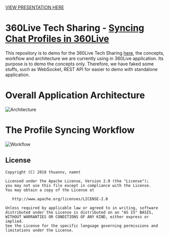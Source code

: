 
[VIEW PRESENTATION HERE](https://www.slideshare.net/NguyenVanThuan1/360live-tech-sharing-profile-sync)

# 360Live Tech Sharing - [Syncing Chat Profiles in 360Live](https://www.slideshare.net/NguyenVanThuan1/360live-tech-sharing-profile-sync)  
This repository is to demo for the 360Live Tech Sharing [here](https://www.slideshare.net/NguyenVanThuan1/360live-tech-sharing-profile-sync), the concepts, workflow and architecture we are currently using in 360Live application. Its purpose is to demo the concepts only. Therefore, we have faked some stuffs, such as WebSocket, REST API for easier to demo with standalone application.  

# Overall Application Architecture
![Architecture](assets/architecture.png)  

# The Profile Syncing Workflow
![Workflow](assets/sync_workflow.png)  

  
## License

    Copyright (C) 2018 thuannv, namnt

    Licensed under the Apache License, Version 2.0 (the "License");
    you may not use this file except in compliance with the License.
    You may obtain a copy of the License at

       http://www.apache.org/licenses/LICENSE-2.0

    Unless required by applicable law or agreed to in writing, software
    distributed under the License is distributed on an "AS IS" BASIS,
    WITHOUT WARRANTIES OR CONDITIONS OF ANY KIND, either express or implied.
    See the License for the specific language governing permissions and
    limitations under the License.